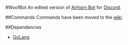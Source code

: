 #WoofBot
An edited version of [Airhorn Bot](https://airhorn.solutions/) for [Discord](https://www.discordapp.com/).

##Commands
Commands have been moved to the [wiki](https://github.com/Keshwoof/WoofBot/wiki/Commands).

##Dependencies
- [GoLang](https://golang.org/)

